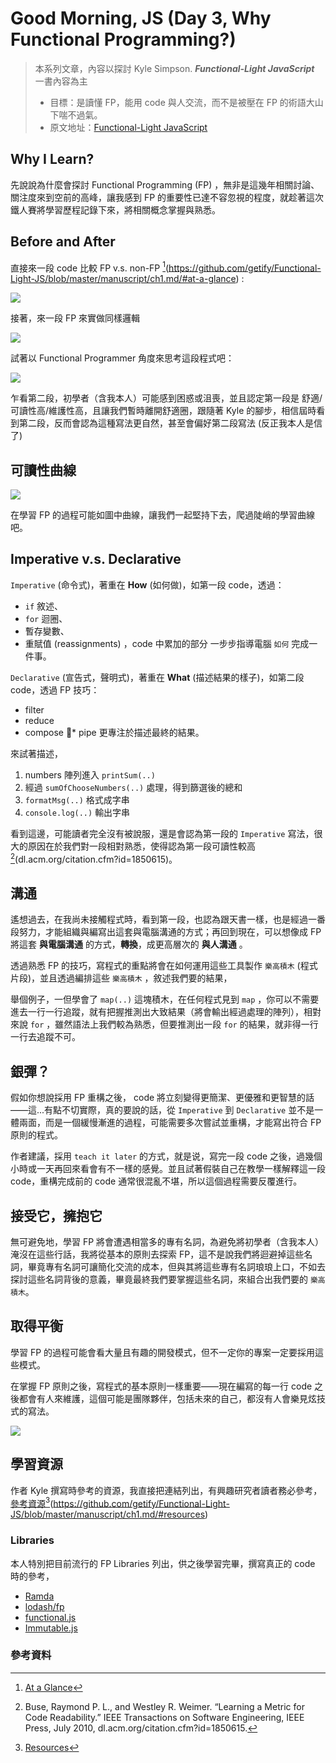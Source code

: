 Good Morning, JS (Day 3, Why Functional Programming?)
===

> 本系列文章，內容以探討 Kyle Simpson. ***Functional-Light JavaScript*** 一書內容為主
>* 目標：是讀懂 FP，能用 code 與人交流，而不是被壓在 FP 的術語大山下喘不過氣。
>* 原文地址：[Functional-Light JavaScript](https://github.com/getify/Functional-Light-JS)

## Why I Learn?
先說說為什麼會探討 Functional Programming (FP) ，無非是這幾年相關討論、關注度來到空前的高峰，讓我感到 FP 的重要性已達不容忽視的程度，就趁著這次鐵人賽將學習歷程記錄下來，將相關概念掌握與熟悉。

## Before and After
直接來一段 code 比較 FP v.s. non-FP [^1](https://github.com/getify/Functional-Light-JS/blob/master/manuscript/ch1.md/#at-a-glance) :

![](https://i.imgur.com/gXxmerW.png)

接著，來一段 FP 來實做同樣邏輯

![](https://i.imgur.com/cdtn4yo.png)

試著以 Functional Programmer 角度來思考這段程式吧：

![](https://i.imgur.com/jmvAIbm.png)

乍看第二段，初學者（含我本人）可能感到困惑或沮喪，並且認定第一段是 舒適/可讀性高/維護性高，且讓我們暫時離開舒適圈，跟隨著 Kyle 的腳步，相信屆時看到第二段，反而會認為這種寫法更自然，甚至會偏好第二段寫法 (反正我本人是信了) 

## 可讀性曲線
![](https://github.com/getify/Functional-Light-JS/raw/master/manuscript/images/fig17.png)

在學習 FP 的過程可能如圖中曲線，讓我們一起堅持下去，爬過陡峭的學習曲線吧。

## Imperative v.s. Declarative

`Imperative` (命令式)，著重在 **How** (如何做)，如第一段 code，透過：
* `if` 敘述、
* `for` 迴圈、
* 暫存變數、
* 重賦值 (reassignments) ，code 中累加的部分
一步步指導電腦 `如何` 完成一件事。

`Declarative` (宣告式，聲明式)，著重在 **What** (描述結果的樣子)，如第二段 code，透過 FP 技巧：
* filter
* reduce
* compose
* pipe
更專注於描述最終的結果。

來試著描述，
1. numbers 陣列進入 `printSum(..)` 
2. 經過 `sumOfChooseNumbers(..)` 處理，得到篩選後的總和
3. `formatMsg(..)` 格式成字串
4. `console.log(..)` 輸出字串

看到這邊，可能讀者完全沒有被說服，還是會認為第一段的 `Imperative` 寫法，很大的原因在於我們對一段相對熟悉，使得認為第一段可讀性較高[^2](dl.acm.org/citation.cfm?id=1850615)。

## 溝通

遙想過去，在我尚未接觸程式時，看到第一段，也認為跟天書一樣，也是經過一番段努力，才能組織與編寫出這套與電腦溝通的方式；再回到現在，可以想像成 FP 將這套 **與電腦溝通** 的方式，**轉換**，成更高層次的 **與人溝通** 。

透過熟悉 FP 的技巧，寫程式的重點將會在如何運用這些工具製作 `樂高積木` (程式片段)，並且透過編排這些 `樂高積木` ，敘述我們要的結果，

舉個例子，一但學會了 `map(..)` 這塊積木，在任何程式見到 `map` ，你可以不需要進去一行一行追蹤，就有把握推測出大致結果（將會輸出經過處理的陣列），相對來說 `for` ，雖然語法上我們較為熟悉，但要推測出一段 `for` 的結果，就非得一行一行去追蹤不可。

## 銀彈？
假如你想說採用 FP 重構之後， code 將立刻變得更簡潔、更優雅和更智慧的話——這...有點不切實際，真的要說的話，從 `Imperative` 到 `Declarative` 並不是一體兩面，而是一個緩慢漸進的過程，可能需要多次嘗試並重構，才能寫出符合 FP 原則的程式。

作者建議，採用 `teach it later` 的方式，就是说，寫完一段 code 之後，過幾個小時或一天再回來看會有不一樣的感覺。並且試著假裝自己在教學一樣解釋這一段 code，重構完成前的 code 通常很混亂不堪，所以這個過程需要反覆進行。

## 接受它，擁抱它
無可避免地，學習 FP 將會遭遇相當多的專有名詞，為避免將初學者（含我本人）淹沒在這些行話，我將從基本的原則去探索 FP，這不是說我們將迴避掉這些名詞，畢竟專有名詞可讓簡化交流的成本，但與其將這些專有名詞琅琅上口，不如去探討這些名詞背後的意義，畢竟最終我們要掌握這些名詞，來組合出我們要的 `樂高積木`。

## 取得平衡
學習 FP 的過程可能會看大量且有趣的開發模式，但不一定你的專案一定要採用這些模式。

在掌握 FP 原則之後，寫程式的基本原則一樣重要——現在編寫的每一行 code 之後都會有人來維護，這個可能是團隊夥伴，包括未來的自己，都沒有人會樂見炫技式的寫法。

![](https://i.imgur.com/zwhgTLc.png)

## 學習資源
作者 Kyle 撰寫時參考的資源，我直接把連結列出，有興趣研究者讀者務必參考，[參考資源](https://github.com/getify/Functional-Light-JS/blob/master/manuscript/ch1.md/#resources)[^3](https://github.com/getify/Functional-Light-JS/blob/master/manuscript/ch1.md/#resources)

### Libraries
本人特別把目前流行的 FP Libraries 列出，供之後學習完畢，撰寫真正的 code 時的參考，
* [Ramda](http://ramdajs.com/)
* [lodash/fp](https://github.com/lodash/lodash/wiki/FP-Guide)
* [functional.js](http://functionaljs.com/)
* [Immutable.js](https://github.com/facebook/immutable-js)

### 參考資料
[^1]: [At a Glance](https://github.com/getify/Functional-Light-JS/blob/master/manuscript/ch1.md/#at-a-glance)
[^2]: Buse, Raymond P. L., and Westley R. Weimer. “Learning a Metric for Code Readability.” IEEE Transactions on Software Engineering, IEEE Press, July 2010, dl.acm.org/citation.cfm?id=1850615.
[^3]: [Resources](https://github.com/getify/Functional-Light-JS/blob/master/manuscript/ch1.md/#resources)

